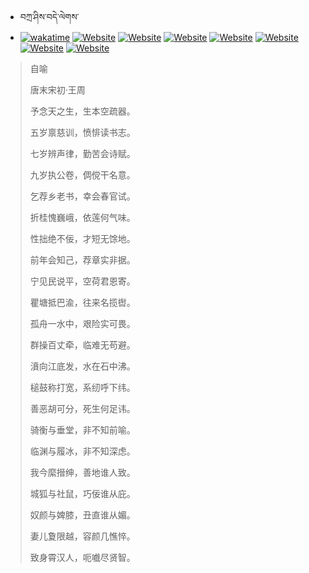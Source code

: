 - བཀྲ་ཤིས་བདེ་ལེགས་ 
- [![wakatime](https://wakatime.com/badge/user/5043ee4a-e361-4607-9d47-d557f2005d05.svg)](https://wakatime.com/@5043ee4a-e361-4607-9d47-d557f2005d05)	[![Website](https://img.shields.io/website?label=&up_color=orange&up_message=Tianchi&url=https%3A%2F%2Fshields.io)](https://tianchi.aliyun.com/home/science/scienceDetail?userId=1095279182618)	[![Website](https://img.shields.io/website?label=&up_color=blue&up_message=Kaggle&url=https%3A%2F%2Fshields.io)](https://www.kaggle.com/ivanxu/)	[![Website](https://img.shields.io/website?label=&up_color=gay&up_message=Yuque&url=https%3A%2F%2Fshields.io)](https://www.yuque.com/ivanaxu)	[![Website](https://img.shields.io/website?label=&up_color=brown&up_message=Leetcode&url=https%3A%2F%2Fshields.io)](https://leetcode.cn/u/ivanaxu)	[![Website](https://img.shields.io/website?label=&up_color=violet&up_message=AIstudio&url=https%3A%2F%2Fshields.io)](https://aistudio.baidu.com/aistudio/personalcenter/thirdview/979775)	[![Website](https://img.shields.io/website?label=&up_color=red&up_message=Gitee&url=https%3A%2F%2Fshields.io)](https://gitee.com/IvanaXu)	[![Website](https://img.shields.io/website?label=&up_color=yellow&up_message=Monkeytype&url=https%3A%2F%2Fshields.io)](https://monkeytype.com/profile/IvanaXu) 

> 自喻
>
> 唐末宋初·王周
>
> 予念天之生，生本空疏器。
> 
> 五岁禀慈训，愤悱读书志。
> 
> 七岁辨声律，勤苦会诗赋。
> 
> 九岁执公卷，倜傥干名意。
> 
> 乞荐乡老书，幸会春官试。
> 
> 折桂愧巍峨，依莲何气味。
> 
> 性拙绝不佞，才短无馀地。
> 
> 前年会知己，荐章实非据。
> 
> 宁见民说平，空荷君恩寄。
> 
> 瞿塘抵巴渝，往来名揽辔。
> 
> 孤舟一水中，艰险实可畏。
> 
> 群操百丈牵，临难无苟避。
> 
> 濆向江底发，水在石中沸。
> 
> 槌鼓称打宽，系纫呼下纬。
> 
> 善恶胡可分，死生何足讳。
> 
> 骑衡与垂堂，非不知前喻。
> 
> 临渊与履冰，非不知深虑。
> 
> 我今縻搢绅，善地谁人致。
> 
> 城狐与社鼠，巧佞谁从庇。
> 
> 奴颜与婢膝，丑直谁从媚。
> 
> 妻儿夐限越，容颜几憔悴。
> 
> 致身霄汉人，呃嚱尽贤智。
